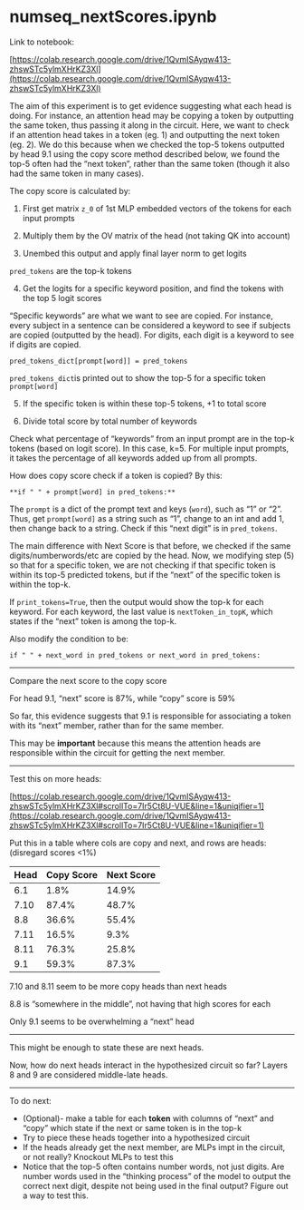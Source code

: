 # numseq_nextScores.ipynb

Link to notebook:

[https://colab.research.google.com/drive/1QvmISAyqw413-zhswSTc5ylmXHrKZ3Xl](https://colab.research.google.com/drive/1QvmISAyqw413-zhswSTc5ylmXHrKZ3Xl)

The aim of this experiment is to get evidence suggesting what each head is doing. For instance, an attention head may be copying a token by outputting the same token, thus passing it along in the circuit. Here, we want to check if an attention head takes in a token (eg. 1) and outputting the next token (eg. 2). We do this because when we checked the top-5 tokens outputted by head 9.1 using the copy score method described below, we found the top-5 often had the “next token”, rather than the same token (though it also had the same token in many cases).

The copy score is calculated by:

1) First get matrix `z_0` of 1st MLP embedded vectors of the tokens for each input prompts

2) Multiply them by the OV matrix of the head (not taking QK into account)

3) Unembed this output and apply final layer norm to get logits

`pred_tokens` are the top-k tokens

4) Get the logits for a specific keyword position, and find the tokens with the top 5 logit scores

“Specific keywords” are what we want to see are copied. For instance, every subject in a sentence can be considered a keyword to see if subjects are copied (outputted by the head). For digits, each digit is a keyword to see if digits are copied.

`pred_tokens_dict[prompt[word]] = pred_tokens`

`pred_tokens_dict`is printed out to show the top-5 for a specific token `prompt[word]`

5) If the specific token is within these top-5 tokens, +1 to total score

6) Divide total score by total number of keywords

Check what percentage of “keywords” from an input prompt are in the top-k tokens (based on logit score).  In this case, k=5. For multiple input prompts, it takes the percentage of all keywords added up from all prompts.

How does copy score check if a token is copied? By this:

`**if " " + prompt[word] in pred_tokens:**`

The `prompt` is a dict of the prompt text and keys (`word`), such as “1” or “2”. Thus, get `prompt[word]` as a string such as “1”, change to an int and add 1, then change back to a string. Check if this “next digit” is in `pred_tokens`.

The main difference with Next Score is that before, we checked if the same digits/numberwords/etc are copied by the head. Now, we modifying step (5) so that for a specific token, we are not checking if that specific token is within its top-5 predicted tokens, but if the “next” of the specific token is within the top-k.

If `print_tokens=True`, then the output would show the top-k for each keyword. For each keyword, the last value is `nextToken_in_topK`, which states if the “next” token is among the top-k.

Also modify the condition to be: 

`if " " + next_word in pred_tokens or next_word in pred_tokens:`

---

Compare the next score to the copy score

For head 9.1, “next” score is 87%, while “copy” score is 59%

So far, this evidence suggests that 9.1 is responsible for associating a token with its “next” member, rather than for the same member.

This may be **important** because this means the attention heads are responsible within the circuit for getting the next member.

---

Test this on more heads:

[https://colab.research.google.com/drive/1QvmISAyqw413-zhswSTc5ylmXHrKZ3Xl#scrollTo=7Ir5Ct8U-VUE&line=1&uniqifier=1](https://colab.research.google.com/drive/1QvmISAyqw413-zhswSTc5ylmXHrKZ3Xl#scrollTo=7Ir5Ct8U-VUE&line=1&uniqifier=1)

Put this in a table where cols are copy and next, and rows are heads: (disregard scores <1%)

| Head | Copy Score | Next Score |
| --- | --- | --- |
| 6.1 | 1.8% | 14.9% |
| 7.10 | 87.4% | 48.7% |
| 8.8 | 36.6% | 55.4% |
| 7.11 | 16.5% | 9.3% |
| 8.11 | 76.3% | 25.8% |
| 9.1 | 59.3% | 87.3% |

7.10 and 8.11 seem to be more copy heads than next heads

8.8 is “somewhere in the middle”, not having that high scores for each

Only 9.1 seems to be overwhelming a “next” head

---

This might be enough to state these are next heads.

Now, how do next heads interact in the hypothesized circuit so far? Layers 8 and 9 are considered middle-late heads.

---

To do next:

- (Optional)- make a table for each **token** with columns of “next” and “copy” which state if the next or same token is in the top-k
- Try to piece these heads together into a hypothesized circuit
- If the heads already get the next member, are MLPs impt in the circuit, or not really? Knockout MLPs to test this
- Notice that the top-5 often contains number words, not just digits. Are number words used in the “thinking process” of the model to output the correct next digit, despite not being used in the final output? Figure out a way to test this.
